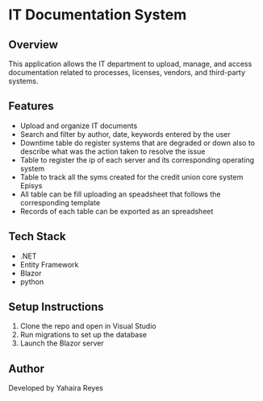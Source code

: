 # IT Documentation System

## Overview
This application allows the IT department to upload, manage, and access documentation related to processes, licenses, vendors, and third-party systems.

## Features
- Upload and organize IT documents
- Search and filter by author, date, keywords entered by the user
- Downtime table do register systems that are degraded or down also to describe what was the action taken to resolve the issue
- Table to register the ip of each server and its corresponding operating system
- Table to track all the syms created for the credit union core system Episys
- All table can be fill uploading an speadsheet that follows the corresponding template
- Records of each table can be exported as an spreadsheet

## Tech Stack
- .NET
- Entity Framework
- Blazor
- python

## Setup Instructions
1. Clone the repo and open in Visual Studio
2. Run migrations to set up the database
3. Launch the Blazor server

## Author
Developed by Yahaira Reyes
